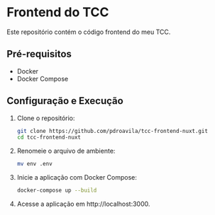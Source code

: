 # Frontend do TCC

Este repositório contém o código frontend do meu TCC.

## Pré-requisitos

- Docker
- Docker Compose

## Configuração e Execução

1. Clone o repositório:
   ```bash
   git clone https://github.com/pdroavila/tcc-frontend-nuxt.git
   cd tcc-frontend-nuxt
   
2. Renomeie o arquivo de ambiente:
   ```bash
   mv env .env
   
3. Inicie a aplicação com Docker Compose:
   ```bash
   docker-compose up --build

4. Acesse a aplicação em http://localhost:3000.
